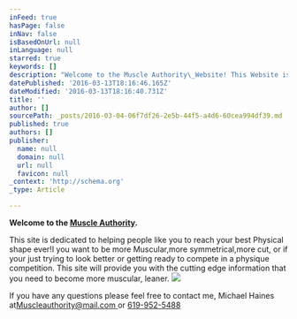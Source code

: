 ```yaml
---
inFeed: true
hasPage: false
inNav: false
isBasedOnUrl: null
inLanguage: null
starred: true
keywords: []
description: "Welcome to the Muscle Authority\_Website! This Website is dedicated to helping people like you to reach your best Physical shape ever! This site is for helping you become more Muscular,more symmetrical,more cut, whether your just trying to look better or getting ready to compete in a physique competition. This site will provide you with the cutting edge information that you need to become more muscular, leaner."
datePublished: '2016-03-13T18:16:46.165Z'
dateModified: '2016-03-13T18:16:40.731Z'
title: ''
author: []
sourcePath: _posts/2016-03-04-06f7df26-2e5b-44f5-a4d6-60cea994df39.md
published: true
authors: []
publisher:
  name: null
  domain: null
  url: null
  favicon: null
_context: 'http://schema.org'
_type: Article

---
```

**Welcome to the [Muscle Authority][0].**

This site is dedicated to helping people like you to reach your best Physical shape ever!I you want to be more  Muscular,more symmetrical,more cut, or if your just trying to look better or getting ready to compete in a physique competition. This site will provide you with the cutting edge information that you need to become more muscular, leaner.
![](https://the-grid-user-content.s3-us-west-2.amazonaws.com/3fbe5221-b019-475a-b34d-7d088be81fae.jpg)

If you have any questions please feel free to contact me, Michael Haines at[Muscleauthority@mail.com ][1]or  [619-952-5488][2]

[0]: null
[1]: muscleauthority@mail.com
[2]: 619-952-5488